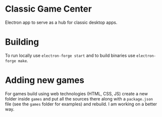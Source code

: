 # Classic Game Center

Electron app to serve as a hub for classic desktop apps.

# Building

To run locally use `electron-forge start` and to build binaries use
`electron-forge make`.

# Adding new games

For games build using web technologies (HTML, CSS, JS) create a new folder
inside `games` and put all the sources there along with a `package.json` file
(see the `games` folder for examples) and rebuild. I am working on a better way.